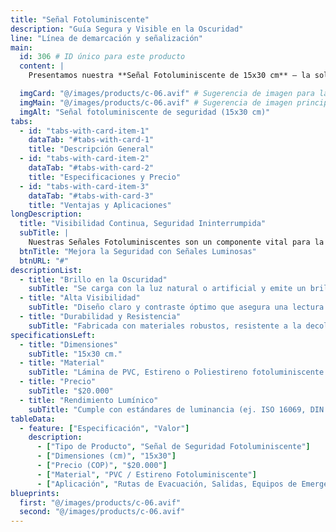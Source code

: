```yaml
---
title: "Señal Fotoluminiscente"
description: "Guía Segura y Visible en la Oscuridad"
line: "Línea de demarcación y señalización"
main:
  id: 306 # ID único para este producto
  content: |
    Presentamos nuestra **Señal Fotoluminiscente de 15x30 cm** – la solución indispensable para la seguridad en entornos con riesgo de pérdida de luz. Parte esencial de nuestra **Línea de Demarcación y Señalización**, esta señal absorbe la luz ambiental y la emite en la oscuridad, guiando de forma clara rutas de evacuación, identificando equipos de emergencia o señalando peligros cuando más se necesita.

  imgCard: "@/images/products/c-06.avif" # Sugerencia de imagen para la tarjeta
  imgMain: "@/images/products/c-06.avif" # Sugerencia de imagen principal
  imgAlt: "Señal fotoluminiscente de seguridad (15x30 cm)"
tabs:
  - id: "tabs-with-card-item-1"
    dataTab: "#tabs-with-card-1"
    title: "Descripción General"
  - id: "tabs-with-card-item-2"
    dataTab: "#tabs-with-card-2"
    title: "Especificaciones y Precio"
  - id: "tabs-with-card-item-3"
    dataTab: "#tabs-with-card-3"
    title: "Ventajas y Aplicaciones"
longDescription:
  title: "Visibilidad Continua, Seguridad Ininterrumpida"
  subTitle: |
    Nuestras Señales Fotoluminiscentes son un componente vital para la seguridad en edificios, industrias y espacios públicos, especialmente en caso de fallos eléctricos o emergencias. Su capacidad de brillar en la oscuridad, sin necesidad de energía externa, asegura que la información de seguridad crítica permanezca visible, facilitando la evacuación y la respuesta rápida ante incidentes.
  btnTitle: "Mejora la Seguridad con Señales Luminosas"
  btnURL: "#"
descriptionList:
  - title: "Brillo en la Oscuridad"
    subTitle: "Se carga con la luz natural o artificial y emite un brillo visible por varias horas, garantizando la señalización en ausencia de iluminación."
  - title: "Alta Visibilidad"
    subTitle: "Diseño claro y contraste óptimo que asegura una lectura rápida y sin confusiones, incluso en condiciones de poca luz."
  - title: "Durabilidad y Resistencia"
    subTitle: "Fabricada con materiales robustos, resistente a la decoloración, humedad y al desgaste para uso prolongado."
specificationsLeft:
  - title: "Dimensiones"
    subTitle: "15x30 cm."
  - title: "Material"
    subTitle: "Lámina de PVC, Estireno o Poliestireno fotoluminiscente de alta calidad."
  - title: "Precio"
    subTitle: "$20.000"
  - title: "Rendimiento Lumínico"
    subTitle: "Cumple con estándares de luminancia (ej. ISO 16069, DIN 67510), visible hasta X horas en la oscuridad (especificar duración)."
tableData:
  - feature: ["Especificación", "Valor"]
    description:
      - ["Tipo de Producto", "Señal de Seguridad Fotoluminiscente"]
      - ["Dimensiones (cm)", "15x30"]
      - ["Precio (COP)", "$20.000"]
      - ["Material", "PVC / Estireno Fotoluminiscente"]
      - ["Aplicación", "Rutas de Evacuación, Salidas, Equipos de Emergencia"]
blueprints:
  first: "@/images/products/c-06.avif"
  second: "@/images/products/c-06.avif"
---
```

